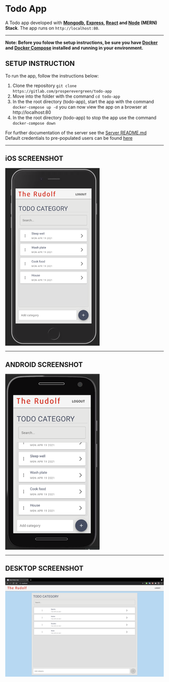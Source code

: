 # Todo App

A Todo app developed with **[Mongodb](https://www.mongodb.com/), [Express](https://expressjs.com/), [React](https://reactjs.org/)  and [Node](https://nodejs.org/en/) (MERN) Stack**. The app runs on `http://localhost:80`.  

*****

**Note: Before you folow the setup instructions, be sure you have [Docker](https://www.docker.com/) and [Docker Compose](https://docs.docker.com/compose/) installed and running in your environment.**  
 
## SETUP INSTRUCTION
To run the app, follow the instructions below:
1. Clone the repository `git clone https://gitlab.com/prosperevergreen/todo-app`
2. Move into the folder with the command `cd todo-app`
3. In the the root directory (todo-app), start the app with the command `docker-compose up -d` 
you can now view the app on a browser at http://localhost:80
4. In the the root directory (todo-app) to stop the app use the command `docker-compose down`

For further documentation of the server see the [Server README.md](server/README.md)  
Default credentials to pre-populated users can be found [here](./database/defaultData.js)  

******

## iOS SCREENSHOT

<div ><img width="300px" src="./documentation/iOS.png"></div>  

*****

## ANDROID SCREENSHOT

<div><img width="300px" src="./documentation/android.png"></div>

*****

## DESKTOP SCREENSHOT

<div><img width="800px" src="./documentation/desktops.png"></div>
